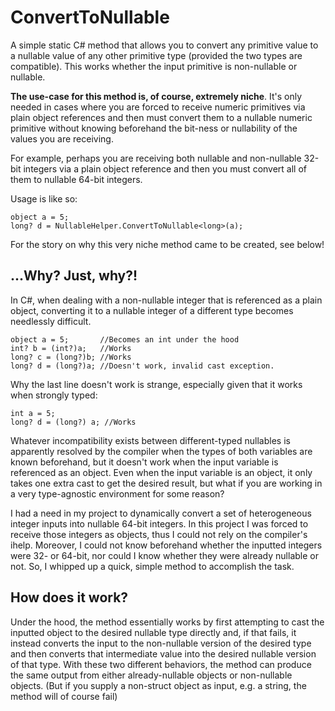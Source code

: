 # ConvertToNullable

A simple static C# method that allows you to convert any primitive value to a nullable value of any other primitive type (provided the two types are compatible). This works whether the input primitive is non-nullable or nullable.

**The use-case for this method is, of course, extremely niche**. It's only needed in cases where you are forced to receive numeric primitives via plain object references and then must convert them to a nullable numeric primitive without knowing beforehand the bit-ness or nullability of the values you are receiving. 

For example, perhaps you are receiving both nullable and non-nullable 32-bit integers via a plain object reference and then you must convert all of them to nullable 64-bit integers.

Usage is like so:

```
object a = 5;
long? d = NullableHelper.ConvertToNullable<long>(a);
```

For the story on why this very niche method came to be created, see below!

## ...Why? Just, why?!

In C#, when dealing with a non-nullable integer that is referenced as a plain object, converting it to a nullable integer of a different type becomes needlessly difficult.

```
object a = 5;       //Becomes an int under the hood
int? b = (int?)a;   //Works
long? c = (long?)b; //Works
long? d = (long?)a; //Doesn't work, invalid cast exception.
```

Why the last line doesn't work is strange, especially given that it works when strongly typed:

```
int a = 5;
long? d = (long?) a; //Works
```

Whatever incompatibility exists between different-typed nullables is apparently resolved by the compiler when the types of both variables are known beforehand, but it doesn't work when the input variable is referenced as an object. Even when the input variable is an object, it only takes one extra cast to get the desired result, but what if you are working in a very type-agnostic environment for some reason?

I had a need in my project to dynamically convert a set of heterogeneous integer inputs into nullable 64-bit integers. In this project I was forced to receive those integers as objects, thus I could not rely on the compiler's ihelp. Moreover, I could not know beforehand whether the inputted integers were 32- or 64-bit, nor could I know whether they were already nullable or not. So, I whipped up a quick, simple method to accomplish the task.


## How does it work?

Under the hood, the method essentially works by first attempting to cast the inputted object to the desired nullable type directly and, if that fails, it instead converts the input to the non-nullable version of the desired type and then converts that intermediate value into the desired nullable version of that type. With these two different behaviors, the method can produce the same output from either already-nullable objects or non-nullable objects. (But if you supply a non-struct object as input, e.g. a string, the method will of course fail)

